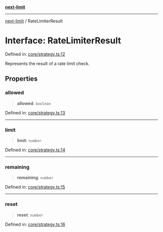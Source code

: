 [**next-limit**](../README.md)

***

[next-limit](../README.md) / RateLimiterResult

# Interface: RateLimiterResult

Defined in: [core/strategy.ts:12](https://github.com/saoudi-h/next-limit/blob/a021d5ea56d9eb46030653e5f5bb1bd56648180d/src/core/strategy.ts#L12)

Represents the result of a rate limit check.

## Properties

### allowed

> **allowed**: `boolean`

Defined in: [core/strategy.ts:13](https://github.com/saoudi-h/next-limit/blob/a021d5ea56d9eb46030653e5f5bb1bd56648180d/src/core/strategy.ts#L13)

***

### limit

> **limit**: `number`

Defined in: [core/strategy.ts:14](https://github.com/saoudi-h/next-limit/blob/a021d5ea56d9eb46030653e5f5bb1bd56648180d/src/core/strategy.ts#L14)

***

### remaining

> **remaining**: `number`

Defined in: [core/strategy.ts:15](https://github.com/saoudi-h/next-limit/blob/a021d5ea56d9eb46030653e5f5bb1bd56648180d/src/core/strategy.ts#L15)

***

### reset

> **reset**: `number`

Defined in: [core/strategy.ts:16](https://github.com/saoudi-h/next-limit/blob/a021d5ea56d9eb46030653e5f5bb1bd56648180d/src/core/strategy.ts#L16)
